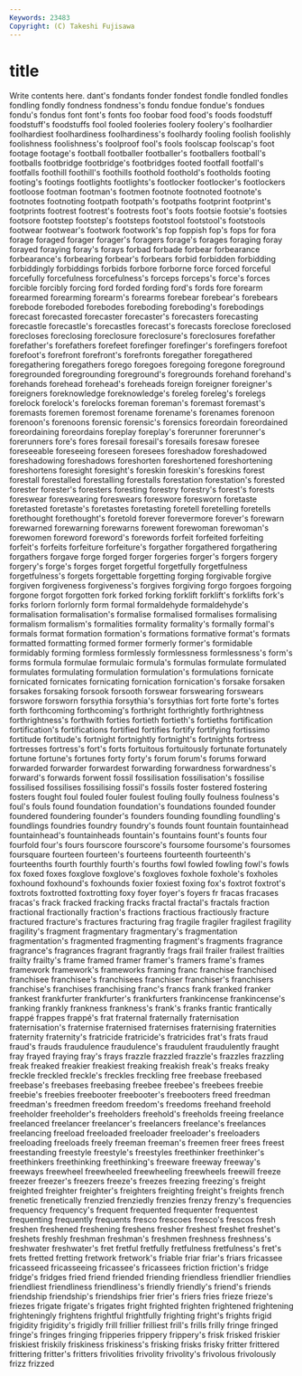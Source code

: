 ```yaml
---
Keywords: 23483 
Copyright: (C) Takeshi Fujisawa
---
```


# title

Write contents here.
dant's fondants fonder fondest
fondle fondled fondles fondling fondly fondness fondness's fondu fondue fondue's
fondues fondu's fondus font font's fonts foo foobar food food's
foods foodstuff foodstuff's foodstuffs fool fooled fooleries foolery foolery's foolhardier
foolhardiest foolhardiness foolhardiness's foolhardy fooling foolish foolishly foolishness foolishness's foolproof
fool's fools foolscap foolscap's foot footage footage's football footballer footballer's
footballers football's footballs footbridge footbridge's footbridges footed footfall footfall's footfalls
foothill foothill's foothills foothold foothold's footholds footing footing's footings footlights
footlights's footlocker footlocker's footlockers footloose footman footman's footmen footnote footnoted
footnote's footnotes footnoting footpath footpath's footpaths footprint footprint's footprints footrest
footrest's footrests foot's foots footsie footsie's footsies footsore footstep footstep's
footsteps footstool footstool's footstools footwear footwear's footwork footwork's fop foppish
fop's fops for fora forage foraged forager forager's foragers forage's
forages foraging foray forayed foraying foray's forays forbad forbade forbear
forbearance forbearance's forbearing forbear's forbears forbid forbidden forbidding forbiddingly forbiddings
forbids forbore forborne force forced forceful forcefully forcefulness forcefulness's forceps
forceps's force's forces forcible forcibly forcing ford forded fording ford's
fords fore forearm forearmed forearming forearm's forearms forebear forebear's forebears
forebode foreboded forebodes foreboding foreboding's forebodings forecast forecasted forecaster forecaster's
forecasters forecasting forecastle forecastle's forecastles forecast's forecasts foreclose foreclosed forecloses
foreclosing foreclosure foreclosure's foreclosures forefather forefather's forefathers forefeet forefinger forefinger's
forefingers forefoot forefoot's forefront forefront's forefronts foregather foregathered foregathering foregathers
forego foregoes foregoing foregone foreground foregrounded foregrounding foreground's foregrounds forehand
forehand's forehands forehead forehead's foreheads foreign foreigner foreigner's foreigners foreknowledge
foreknowledge's foreleg foreleg's forelegs forelock forelock's forelocks foreman foreman's foremast
foremast's foremasts foremen foremost forename forename's forenames forenoon forenoon's forenoons
forensic forensic's forensics foreordain foreordained foreordaining foreordains foreplay foreplay's forerunner
forerunner's forerunners fore's fores foresail foresail's foresails foresaw foresee foreseeable
foreseeing foreseen foresees foreshadow foreshadowed foreshadowing foreshadows foreshorten foreshortened foreshortening
foreshortens foresight foresight's foreskin foreskin's foreskins forest forestall forestalled forestalling
forestalls forestation forestation's forested forester forester's foresters foresting forestry forestry's
forest's forests foreswear foreswearing foreswears foreswore foresworn foretaste foretasted foretaste's
foretastes foretasting foretell foretelling foretells forethought forethought's foretold forever forevermore
forever's forewarn forewarned forewarning forewarns forewent forewoman forewoman's forewomen foreword
foreword's forewords forfeit forfeited forfeiting forfeit's forfeits forfeiture forfeiture's forgather
forgathered forgathering forgathers forgave forge forged forger forgeries forger's forgers
forgery forgery's forge's forges forget forgetful forgetfully forgetfulness forgetfulness's forgets
forgettable forgetting forging forgivable forgive forgiven forgiveness forgiveness's forgives forgiving
forgo forgoes forgoing forgone forgot forgotten fork forked forking forklift
forklift's forklifts fork's forks forlorn forlornly form formal formaldehyde formaldehyde's
formalisation formalisation's formalise formalised formalises formalising formalism formalism's formalities formality
formality's formally formal's formals format formation formation's formations formative format's
formats formatted formatting formed former formerly former's formidable formidably forming
formless formlessly formlessness formlessness's form's forms formula formulae formulaic formula's
formulas formulate formulated formulates formulating formulation formulation's formulations fornicate fornicated
fornicates fornicating fornication fornication's forsake forsaken forsakes forsaking forsook forsooth
forswear forswearing forswears forswore forsworn forsythia forsythia's forsythias fort forte
forte's fortes forth forthcoming forthcoming's forthright forthrightly forthrightness forthrightness's forthwith
forties fortieth fortieth's fortieths fortification fortification's fortifications fortified fortifies fortify
fortifying fortissimo fortitude fortitude's fortnight fortnightly fortnight's fortnights fortress fortresses
fortress's fort's forts fortuitous fortuitously fortunate fortunately fortune fortune's fortunes
forty forty's forum forum's forums forward forwarded forwarder forwardest forwarding
forwardness forwardness's forward's forwards forwent fossil fossilisation fossilisation's fossilise fossilised
fossilises fossilising fossil's fossils foster fostered fostering fosters fought foul
fouled fouler foulest fouling foully foulness foulness's foul's fouls found
foundation foundation's foundations founded founder foundered foundering founder's founders founding
foundling foundling's foundlings foundries foundry foundry's founds fount fountain fountainhead
fountainhead's fountainheads fountain's fountains fount's founts four fourfold four's fours
fourscore fourscore's foursome foursome's foursomes foursquare fourteen fourteen's fourteens fourteenth
fourteenth's fourteenths fourth fourthly fourth's fourths fowl fowled fowling fowl's
fowls fox foxed foxes foxglove foxglove's foxgloves foxhole foxhole's foxholes
foxhound foxhound's foxhounds foxier foxiest foxing fox's foxtrot foxtrot's foxtrots
foxtrotted foxtrotting foxy foyer foyer's foyers fr fracas fracases fracas's
frack fracked fracking fracks fractal fractal's fractals fraction fractional fractionally
fraction's fractions fractious fractiously fracture fractured fracture's fractures fracturing frag
fragile fragiler fragilest fragility fragility's fragment fragmentary fragmentary's fragmentation fragmentation's
fragmented fragmenting fragment's fragments fragrance fragrance's fragrances fragrant fragrantly frags
frail frailer frailest frailties frailty frailty's frame framed framer framer's
framers frame's frames framework framework's frameworks framing franc franchise franchised
franchisee franchisee's franchisees franchiser franchiser's franchisers franchise's franchises franchising franc's
francs frank franked franker frankest frankfurter frankfurter's frankfurters frankincense frankincense's
franking frankly frankness frankness's frank's franks frantic frantically frappé frappes
frappé's frat fraternal fraternally fraternisation fraternisation's fraternise fraternised fraternises fraternising
fraternities fraternity fraternity's fratricide fratricide's fratricides frat's frats fraud fraud's
frauds fraudulence fraudulence's fraudulent fraudulently fraught fray frayed fraying fray's
frays frazzle frazzled frazzle's frazzles frazzling freak freaked freakier freakiest
freaking freakish freak's freaks freaky freckle freckled freckle's freckles freckling
free freebase freebased freebase's freebases freebasing freebee freebee's freebees freebie
freebie's freebies freebooter freebooter's freebooters freed freedman freedman's freedmen freedom
freedom's freedoms freehand freehold freeholder freeholder's freeholders freehold's freeholds freeing
freelance freelanced freelancer freelancer's freelancers freelance's freelances freelancing freeload freeloaded
freeloader freeloader's freeloaders freeloading freeloads freely freeman freeman's freemen freer
frees freest freestanding freestyle freestyle's freestyles freethinker freethinker's freethinkers freethinking
freethinking's freeware freeway freeway's freeways freewheel freewheeled freewheeling freewheels freewill
freeze freezer freezer's freezers freeze's freezes freezing freezing's freight freighted
freighter freighter's freighters freighting freight's freights french frenetic frenetically frenzied
frenziedly frenzies frenzy frenzy's frequencies frequency frequency's frequent frequented frequenter
frequentest frequenting frequently frequents fresco frescoes fresco's frescos fresh freshen
freshened freshening freshens fresher freshest freshet freshet's freshets freshly freshman
freshman's freshmen freshness freshness's freshwater freshwater's fret fretful fretfully fretfulness
fretfulness's fret's frets fretted fretting fretwork fretwork's friable friar friar's
friars fricassee fricasseed fricasseeing fricassee's fricassees friction friction's fridge fridge's
fridges fried friend friended friending friendless friendlier friendlies friendliest friendliness
friendliness's friendly friendly's friend's friends friendship friendship's friendships frier frier's
friers fries frieze frieze's friezes frigate frigate's frigates fright frighted
frighten frightened frightening frighteningly frightens frightful frightfully frighting fright's frights
frigid frigidity frigidity's frigidly frill frillier frilliest frill's frills frilly
fringe fringed fringe's fringes fringing fripperies frippery frippery's frisk frisked
friskier friskiest friskily friskiness friskiness's frisking frisks frisky fritter frittered
frittering fritter's fritters frivolities frivolity frivolity's frivolous frivolously frizz frizzed
